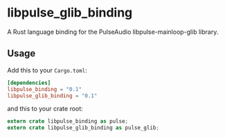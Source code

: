 libpulse_glib_binding
=====================

A Rust language binding for the PulseAudio libpulse-mainloop-glib library.

## Usage

Add this to your `Cargo.toml`:

```toml
[dependencies]
libpulse_binding = "0.1"
libpulse_glib_binding = "0.1"
```

and this to your crate root:

```rust
extern crate libpulse_binding as pulse;
extern crate libpulse_glib_binding as pulse_glib;
```
